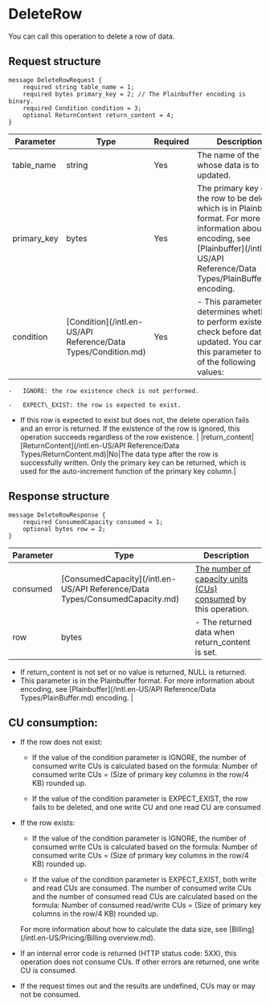 # DeleteRow

You can call this operation to delete a row of data.

## Request structure

```
message DeleteRowRequest {
    required string table_name = 1;
    required bytes primary_key = 2; // The Plainbuffer encoding is binary.
    required Condition condition = 3;
    optional ReturnContent return_content = 4; 
}
```

|Parameter|Type|Required|Description|
|---------|----|--------|-----------|
|table\_name|string|Yes|The name of the table whose data is to be updated.|
|primary\_key|bytes|Yes|The primary key of the row to be deleted, which is in Plainbuffer format. For more information about encoding, see [Plainbuffer](/intl.en-US/API Reference/Data Types/PlainBuffer.md) encoding.|
|condition|[Condition](/intl.en-US/API Reference/Data Types/Condition.md)|Yes|-   This parameter determines whether to perform existence check before data is updated. You can set this parameter to one of the following values:

    -   IGNORE: the row existence check is not performed.

    -   EXPECT\_EXIST: the row is expected to exist.

-   If this row is expected to exist but does not, the delete operation fails and an error is returned. If the existence of the row is ignored, this operation succeeds regardless of the row existence. |
|return\_content|[ReturnContent](/intl.en-US/API Reference/Data Types/ReturnContent.md)|No|The data type after the row is successfully written. Only the primary key can be returned, which is used for the auto-increment function of the primary key column.|

## Response structure

```
message DeleteRowResponse {
    required ConsumedCapacity consumed = 1;
    optional bytes row = 2;
}
```

|Parameter|Type|Description|
|---------|----|-----------|
|consumed|[ConsumedCapacity](/intl.en-US/API Reference/Data Types/ConsumedCapacity.md)|[The number of capacity units \(CUs\) consumed](#section_x9r_auo_rlz) by this operation.|
|row|bytes|-   The returned data when return\_content is set.
-   If return\_content is not set or no value is returned, NULL is returned.
-   This parameter is in the Plainbuffer format. For more information about encoding, see [Plainbuffer](/intl.en-US/API Reference/Data Types/PlainBuffer.md) encoding. |

## CU consumption:

-   If the row does not exist:

    -   If the value of the condition parameter is IGNORE, the number of consumed write CUs is calculated based on the formula: Number of consumed write CUs = \(Size of primary key columns in the row/4 KB\) rounded up.

    -   If the value of the condition parameter is EXPECT\_EXIST, the row fails to be deleted, and one write CU and one read CU are consumed

-   If the row exists:

    -   If the value of the condition parameter is IGNORE, the number of consumed write CUs is calculated based on the formula: Number of consumed write CUs = \(Size of primary key columns in the row/4 KB\) rounded up.

    -   If the value of the condition parameter is EXPECT\_EXIST, both write and read CUs are consumed. The number of consumed write CUs and the number of consumed read CUs are calculated based on the formula: Number of consumed read/write CUs = \(Size of primary key columns in the row/4 KB\) rounded up.

    For more information about how to calculate the data size, see [Billing](/intl.en-US/Pricing/Billing overview.md).

-   If an internal error code is returned \(HTTP status code: 5XX\), this operation does not consume CUs. If other errors are returned, one write CU is consumed.

-   If the request times out and the results are undefined, CUs may or may not be consumed.


